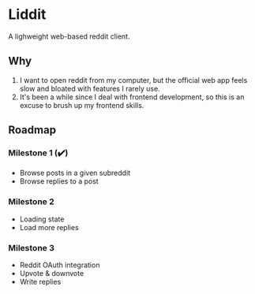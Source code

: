 # Liddit

A lighweight web-based reddit client.

## Why

1. I want to open reddit from my computer, but the official web app feels slow and bloated with features I rarely use.
2. It's been a while since I deal with frontend development, so this is an excuse to brush up my frontend skills.

## Roadmap

### Milestone 1 (✔️)

- Browse posts in a given subreddit
- Browse replies to a post

### Milestone 2

- Loading state
- Load more replies

### Milestone 3

- Reddit OAuth integration
- Upvote & downvote
- Write replies

